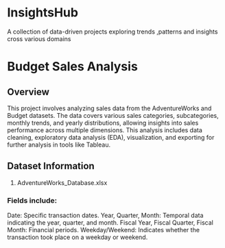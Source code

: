 # InsightsHub
A collection of data-driven projects exploring trends ,patterns and insights cross various domains
# Budget Sales Analysis

## Overview
This project involves analyzing sales data from the AdventureWorks and Budget datasets. The data covers various sales categories, subcategories, monthly trends, and yearly distributions, allowing insights into sales performance across multiple dimensions. This analysis includes data cleaning, exploratory data analysis (EDA), visualization, and exporting for further analysis in tools like Tableau.

## Dataset Information
1. AdventureWorks_Database.xlsx
### Fields include:
Date: Specific transaction dates.
Year, Quarter, Month: Temporal data indicating the year, quarter, and month.
Fiscal Year, Fiscal Quarter, Fiscal Month: Financial periods.
Weekday/Weekend: Indicates whether the transaction took place on a weekday or weekend.

